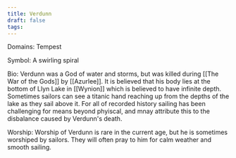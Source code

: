 ```yaml
---
title: Verdunn
draft: false
tags:
---
```

Domains: Tempest

Symbol: A swirling spiral

Bio: Verdunn was a God of water and storms, but was killed during [[The War of the Gods]] by [[Azurlee]]. It is believed that his body lies at the bottom of Llyn Lake in [[Wynion]] which is believed to have infinite depth. Sometimes sailors can see a titanic hand reaching up from the depths of the lake as they sail above it. For all of recorded history sailing has been challenging for means beyond phyiscal, and mnay attribute this to the disbalance caused by Verdunn's death. 

Worship: Worship of Verdunn is rare in the current age, but he is sometimes worshiped by sailors. They will often pray to him for calm weather and smooth sailing.